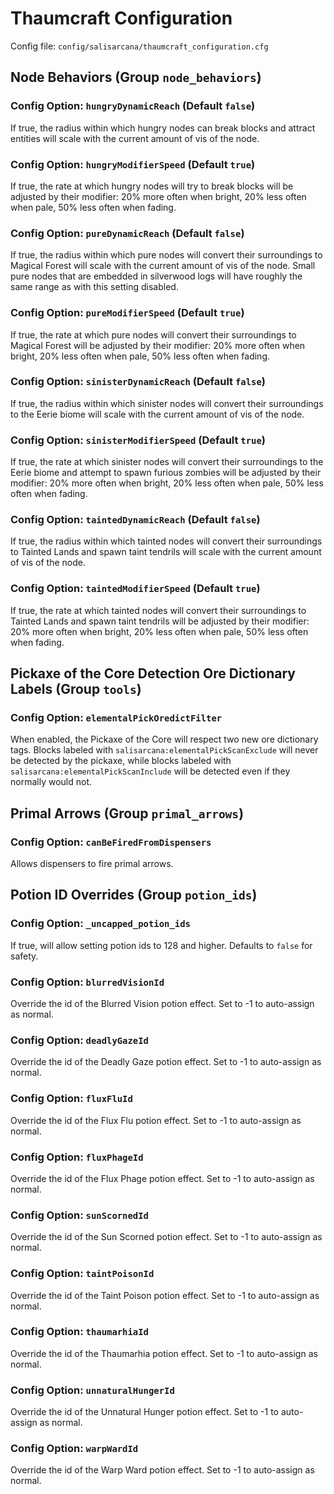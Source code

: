 # Thaumcraft Configuration

Config file: `config/salisarcana/thaumcraft_configuration.cfg`

## Node Behaviors (Group `node_behaviors`)

### Config Option: `hungryDynamicReach` (Default `false`)
If true, the radius within which hungry nodes can break blocks and attract entities will scale with the current amount
of vis of the node.

### Config Option: `hungryModifierSpeed` (Default `true`)
If true, the rate at which hungry nodes will try to break blocks will be adjusted by their modifier: 20% more often when
bright, 20% less often when pale, 50% less often when fading.

### Config Option: `pureDynamicReach` (Default `false`)
If true, the radius within which pure nodes will convert their surroundings to Magical Forest will scale with the
current amount of vis of the node. Small pure nodes that are embedded in silverwood logs will have roughly the same
range as with this setting disabled.

### Config Option: `pureModifierSpeed` (Default `true`)
If true, the rate at which pure nodes will convert their surroundings to Magical Forest will be adjusted by their
modifier: 20% more often when bright, 20% less often when pale, 50% less often when fading.

### Config Option: `sinisterDynamicReach` (Default `false`)
If true, the radius within which sinister nodes will convert their surroundings to the Eerie biome will scale with the
current amount of vis of the node.

### Config Option: `sinisterModifierSpeed` (Default `true`)
If true, the rate at which sinister nodes will convert their surroundings to the Eerie biome and attempt to spawn
furious zombies will be adjusted by their modifier: 20% more often when bright, 20% less often when pale, 50% less often
when fading.

### Config Option: `taintedDynamicReach` (Default `false`)
If true, the radius within which tainted nodes will convert their surroundings to Tainted Lands and spawn taint tendrils
will scale with the current amount of vis of the node.

### Config Option: `taintedModifierSpeed` (Default `true`)
If true, the rate at which tainted nodes will convert their surroundings to Tainted Lands and spawn taint tendrils will
be adjusted by their modifier: 20% more often when bright, 20% less often when pale, 50% less often when fading.

## Pickaxe of the Core Detection Ore Dictionary Labels (Group `tools`)

### Config Option: `elementalPickOredictFilter`
When enabled, the Pickaxe of the Core will respect two new ore dictionary tags. Blocks labeled with
`salisarcana:elementalPickScanExclude` will never be detected by the pickaxe, while blocks labeled with
`salisarcana:elementalPickScanInclude` will be detected even if they normally would not.

## Primal Arrows (Group `primal_arrows`)

### Config Option: `canBeFiredFromDispensers`
Allows dispensers to fire primal arrows.

## Potion ID Overrides (Group `potion_ids`)

### Config Option: `_uncapped_potion_ids`
If true, will allow setting potion ids to 128 and higher. Defaults to `false` for safety.

### Config Option: `blurredVisionId`
Override the id of the Blurred Vision potion effect. Set to -1 to auto-assign as normal.

### Config Option: `deadlyGazeId`
Override the id of the Deadly Gaze potion effect. Set to -1 to auto-assign as normal.

### Config Option: `fluxFluId`
Override the id of the Flux Flu potion effect. Set to -1 to auto-assign as normal.

### Config Option: `fluxPhageId`
Override the id of the Flux Phage potion effect. Set to -1 to auto-assign as normal.

### Config Option: `sunScornedId`
Override the id of the Sun Scorned potion effect. Set to -1 to auto-assign as normal.

### Config Option: `taintPoisonId`
Override the id of the Taint Poison potion effect. Set to -1 to auto-assign as normal.

### Config Option: `thaumarhiaId`
Override the id of the Thaumarhia potion effect. Set to -1 to auto-assign as normal.

### Config Option: `unnaturalHungerId`
Override the id of the Unnatural Hunger potion effect. Set to -1 to auto-assign as normal.

### Config Option: `warpWardId`
Override the id of the Warp Ward potion effect. Set to -1 to auto-assign as normal.
